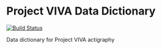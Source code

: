 Project VIVA Data Dictionary
============================

[![Build Status](https://travis-ci.org/sleepepi/bestair-data-dictionary.png?branch=master)](https://travis-ci.org/sleepepi/bestair-data-dictionary)

Data dictionary for Project VIVA actigraphy
